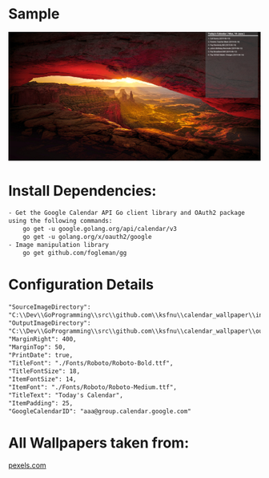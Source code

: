
# Sample
![sample](https://raw.githubusercontent.com/kshwetabh/GoogleCalendarWallpaper-Golang/master/wallpaper.png)

# Install Dependencies:
    - Get the Google Calendar API Go client library and OAuth2 package using the following commands:
        go get -u google.golang.org/api/calendar/v3
        go get -u golang.org/x/oauth2/google
    - Image manipulation library
        go get github.com/fogleman/gg

# Configuration Details
    "SourceImageDirectory": "C:\\Dev\\GoProgramming\\src\\github.com\\ksfnu\\calendar_wallpaper\\input",
    "OutputImageDirectory": "C:\\Dev\\GoProgramming\\src\\github.com\\ksfnu\\calendar_wallpaper\\output",
    "MarginRight": 400,
    "MarginTop": 50,
    "PrintDate": true,
    "TitleFont": "./Fonts/Roboto/Roboto-Bold.ttf",
    "TitleFontSize": 18,
    "ItemFontSize": 14,
    "ItemFont": "./Fonts/Roboto/Roboto-Medium.ttf",
    "TitleText": "Today's Calendar",
    "ItemPadding": 25,
    "GoogleCalendarID": "aaa@group.calendar.google.com"

# All Wallpapers taken from:
[pexels.com](https://www.pexels.com/)

